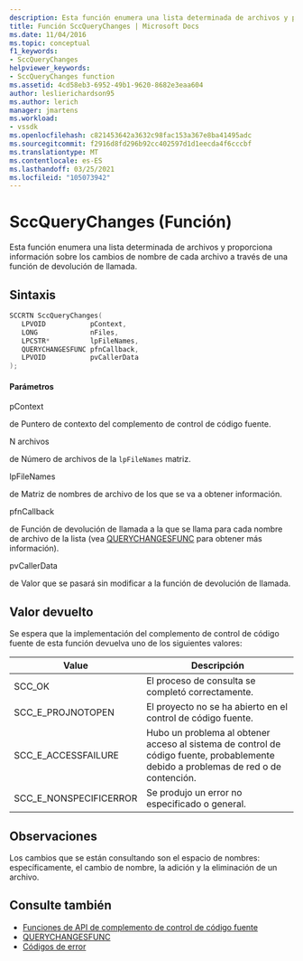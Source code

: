 ```yaml
---
description: Esta función enumera una lista determinada de archivos y proporciona información sobre los cambios de nombre de cada archivo a través de una función de devolución de llamada.
title: Función SccQueryChanges | Microsoft Docs
ms.date: 11/04/2016
ms.topic: conceptual
f1_keywords:
- SccQueryChanges
helpviewer_keywords:
- SccQueryChanges function
ms.assetid: 4cd58eb3-6952-49b1-9620-8682e3eaa604
author: leslierichardson95
ms.author: lerich
manager: jmartens
ms.workload:
- vssdk
ms.openlocfilehash: c821453642a3632c98fac153a367e8ba41495adc
ms.sourcegitcommit: f2916d8fd296b92cc402597d1d1eecda4f6cccbf
ms.translationtype: MT
ms.contentlocale: es-ES
ms.lasthandoff: 03/25/2021
ms.locfileid: "105073942"
---
```

# <a name="sccquerychanges-function"></a>SccQueryChanges (Función)
Esta función enumera una lista determinada de archivos y proporciona información sobre los cambios de nombre de cada archivo a través de una función de devolución de llamada.

## <a name="syntax"></a>Sintaxis

```cpp
SCCRTN SccQueryChanges(
   LPVOID           pContext,
   LONG             nFiles,
   LPCSTR*          lpFileNames,
   QUERYCHANGESFUNC pfnCallback,
   LPVOID           pvCallerData
);
```

#### <a name="parameters"></a>Parámetros
 pContext

de Puntero de contexto del complemento de control de código fuente.

 N archivos

de Número de archivos de la `lpFileNames` matriz.

 lpFileNames

de Matriz de nombres de archivo de los que se va a obtener información.

 pfnCallback

de Función de devolución de llamada a la que se llama para cada nombre de archivo de la lista (vea [QUERYCHANGESFUNC](../extensibility/querychangesfunc.md) para obtener más información).

 pvCallerData

de Valor que se pasará sin modificar a la función de devolución de llamada.

## <a name="return-value"></a>Valor devuelto
 Se espera que la implementación del complemento de control de código fuente de esta función devuelva uno de los siguientes valores:

|Value|Descripción|
|-----------|-----------------|
|SCC_OK|El proceso de consulta se completó correctamente.|
|SCC_E_PROJNOTOPEN|El proyecto no se ha abierto en el control de código fuente.|
|SCC_E_ACCESSFAILURE|Hubo un problema al obtener acceso al sistema de control de código fuente, probablemente debido a problemas de red o de contención.|
|SCC_E_NONSPECIFICERROR|Se produjo un error no especificado o general.|

## <a name="remarks"></a>Observaciones
 Los cambios que se están consultando son el espacio de nombres: específicamente, el cambio de nombre, la adición y la eliminación de un archivo.

## <a name="see-also"></a>Consulte también
- [Funciones de API de complemento de control de código fuente](../extensibility/source-control-plug-in-api-functions.md)
- [QUERYCHANGESFUNC](../extensibility/querychangesfunc.md)
- [Códigos de error](../extensibility/error-codes.md)
